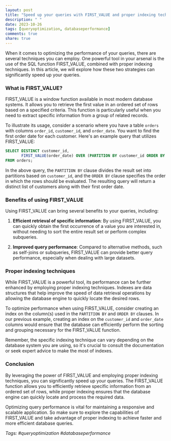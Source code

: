 ```yaml
---
layout: post
title: "Speed up your queries with FIRST_VALUE and proper indexing techniques"
description: " "
date: 2023-10-26
tags: [queryoptimization, databaseperformance]
comments: true
share: true
---
```


When it comes to optimizing the performance of your queries, there are several techniques you can employ. One powerful tool in your arsenal is the use of the SQL function FIRST_VALUE, combined with proper indexing techniques. In this article, we will explore how these two strategies can significantly speed up your queries.

### What is FIRST_VALUE?

FIRST_VALUE is a window function available in most modern database systems. It allows you to retrieve the first value in an ordered set of rows based on a specified criteria. This function is particularly useful when you need to extract specific information from a group of related records.

To illustrate its usage, consider a scenario where you have a table `orders` with columns `order_id`, `customer_id`, and `order_date`. You want to find the first order date for each customer. Here's an example query that utilizes FIRST_VALUE:

```sql
SELECT DISTINCT customer_id, 
       FIRST_VALUE(order_date) OVER (PARTITION BY customer_id ORDER BY order_date) AS first_order_date
FROM orders;
```

In the above query, the `PARTITION BY` clause divides the result set into partitions based on `customer_id`, and the `ORDER BY` clause specifies the order in which the rows should be evaluated. The resulting query will return a distinct list of customers along with their first order date.

### Benefits of using FIRST_VALUE

Using FIRST_VALUE can bring several benefits to your queries, including:

1. **Efficient retrieval of specific information**: By using FIRST_VALUE, you can quickly obtain the first occurrence of a value you are interested in, without needing to sort the entire result set or perform complex subqueries.

2. **Improved query performance**: Compared to alternative methods, such as self-joins or subqueries, FIRST_VALUE can provide better query performance, especially when dealing with large datasets.

### Proper indexing techniques

While FIRST_VALUE is a powerful tool, its performance can be further enhanced by employing proper indexing techniques. Indexes are data structures that help improve the speed of data retrieval operations by allowing the database engine to quickly locate the desired rows.

To optimize performance when using FIRST_VALUE, consider creating an index on the column(s) used in the `PARTITION BY` and `ORDER BY` clauses. In our previous example, creating an index on the `customer_id` and `order_date` columns would ensure that the database can efficiently perform the sorting and grouping necessary for the FIRST_VALUE function.

Remember, the specific indexing technique can vary depending on the database system you are using, so it's crucial to consult the documentation or seek expert advice to make the most of indexes.

### Conclusion

By leveraging the power of FIRST_VALUE and employing proper indexing techniques, you can significantly speed up your queries. The FIRST_VALUE function allows you to efficiently retrieve specific information from an ordered set of rows, while proper indexing ensures that the database engine can quickly locate and process the required data.

Optimizing query performance is vital for maintaining a responsive and scalable application. So make sure to explore the capabilities of FIRST_VALUE and take advantage of proper indexing to achieve faster and more efficient database queries.

*Tags: #queryoptimization #databaseperformance*